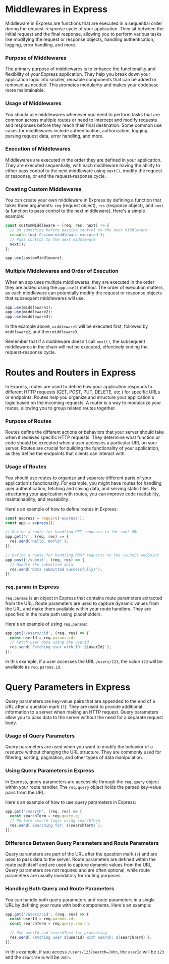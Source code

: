 
# Middlewares in Express

Middleware in Express are functions that are executed in a sequential order during the request-response cycle of your application. They sit between the initial request and the final response, allowing you to perform various tasks like modifying the request or response objects, handling authentication, logging, error handling, and more.

### Purpose of Middlewares

The primary purpose of middlewares is to enhance the functionality and flexibility of your Express application. They help you break down your application logic into smaller, reusable components that can be added or removed as needed. This promotes modularity and makes your codebase more maintainable.

### Usage of Middlewares

You should use middlewares whenever you need to perform tasks that are common across multiple routes or need to intercept and modify requests and responses before they reach their final destination. Some common use cases for middlewares include authentication, authorization, logging, parsing request data, error handling, and more.

### Execution of Middlewares

Middlewares are executed in the order they are defined in your application. They are executed sequentially, with each middleware having the ability to either pass control to the next middleware using `next()`, modify the request or response, or end the request-response cycle.

### Creating Custom Middlewares

You can create your own middleware in Express by defining a function that takes three arguments: `req` (request object), `res` (response object), and `next` (a function to pass control to the next middleware). Here's a simple example:

```javascript
const customMiddleware = (req, res, next) => {
  // Do something before passing control to the next middleware
  console.log('Custom middleware executed');
  // Pass control to the next middleware
  next();
};

app.use(customMiddleware);
```

### Multiple Middlewares and Order of Execution

When an app uses multiple middlewares, they are executed in the order they are added using the `app.use()` method. The order of execution matters, as each middleware can potentially modify the request or response objects that subsequent middlewares will use.

```javascript
app.use(middleware1);
app.use(middleware2);
app.use(middleware3);
```

In the example above, `middleware1` will be executed first, followed by `middleware2`, and then `middleware3`.

Remember that if a middleware doesn't call `next()`, the subsequent middlewares in the chain will not be executed, effectively ending the request-response cycle.


# Routes and Routers in Express

In Express, routes are used to define how your application responds to different HTTP requests (GET, POST, PUT, DELETE, etc.) for specific URLs or endpoints. Routes help you organize and structure your application's logic based on the incoming requests. A router is a way to modularize your routes, allowing you to group related routes together.

### Purpose of Routes

Routes define the different actions or behaviors that your server should take when it receives specific HTTP requests. They determine what function or code should be executed when a user accesses a particular URL on your server. Routes are crucial for building the functionality of your application, as they define the endpoints that clients can interact with.

### Usage of Routes

You should use routes to organize and separate different parts of your application's functionality. For example, you might have routes for handling user authentication, fetching and saving data, and serving static files. By structuring your application with routes, you can improve code readability, maintainability, and reusability.

Here's an example of how to define routes in Express:

```javascript
const express = require('express');
const app = express();

// Define a route for handling GET requests to the root URL
app.get('/', (req, res) => {
  res.send('Hello, World!');
});

// Define a route for handling POST requests to the /submit endpoint
app.post('/submit', (req, res) => {
  // Handle the submitted data
  res.send('Data submitted successfully!');
});
```

### `req.params` in Express

`req.params` is an object in Express that contains route parameters extracted from the URL. Route parameters are used to capture dynamic values from the URL and make them available within your route handlers. They are specified in the route path using placeholders.

Here's an example of using `req.params`:

```javascript
app.get('/users/:id', (req, res) => {
  const userId = req.params.id;
  // Fetch user data using the userId
  res.send(`Fetching user with ID: ${userId}`);
});
```

In this example, if a user accesses the URL `/users/123`, the value `123` will be available as `req.params.id`.

# Query Parameters in Express

Query parameters are key-value pairs that are appended to the end of a URL after a question mark (`?`). They are used to provide additional information to a server when making an HTTP request. Query parameters allow you to pass data to the server without the need for a separate request body.

### Usage of Query Parameters

Query parameters are used when you want to modify the behavior of a resource without changing the URL structure. They are commonly used for filtering, sorting, pagination, and other types of data manipulation.

### Using Query Parameters in Express

In Express, query parameters are accessible through the `req.query` object within your route handler. The `req.query` object holds the parsed key-value pairs from the URL.

Here's an example of how to use query parameters in Express:

```javascript
app.get('/search', (req, res) => {
  const searchTerm = req.query.q;
  // Perform search logic using searchTerm
  res.send(`Searching for: ${searchTerm}`);
});
```

### Difference Between Query Parameters and Route Parameters

Query parameters are part of the URL after the question mark (`?`) and are used to pass data to the server. Route parameters are defined within the route path itself and are used to capture dynamic values from the URL. Query parameters are not required and are often optional, while route parameters are usually mandatory for routing purposes.

### Handling Both Query and Route Parameters

You can handle both query parameters and route parameters in a single URL by defining your route with both components. Here's an example:

```javascript
app.get('/users/:id', (req, res) => {
  const userId = req.params.id;
  const searchTerm = req.query.search;

  // Use userId and searchTerm for processing
  res.send(`Fetching user ${userId} with search: ${searchTerm}`);
});
```

In this example, if you access `/users/123?search=John`, the `userId` will be `123` and the `searchTerm` will be `John`.
